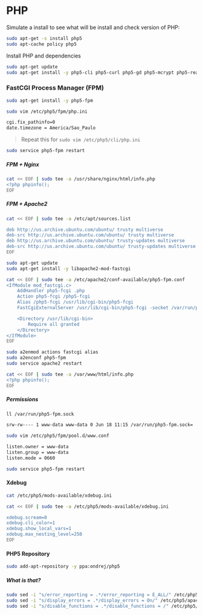# PHP

Simulate a install to see what will be install and check version of PHP:

```bash
sudo apt-get -s install php5
sudo apt-cache policy php5
```

Install PHP and dependencies

```bash
sudo apt-get update
sudo apt-get install -y php5-cli php5-curl php5-gd php5-mcrypt php5-readline php5-xdebug
```

### FastCGI Process Manager (FPM)

```bash
sudo apt-get install -y php5-fpm
```

```bash
sudo vim /etc/php5/fpm/php.ini
```

```bash
cgi.fix_pathinfo=0
date.timezone = America/Sao_Paulo
```

> Repeat this for `sudo vim /etc/php5/cli/php.ini`

```bash
sudo service php5-fpm restart
```

##### FPM + Nginx

```bash
cat << EOF | sudo tee -a /usr/share/nginx/html/info.php
<?php phpinfo();
EOF
```

##### FPM + Apache2

```bash
cat << EOF | sudo tee -a /etc/apt/sources.list

deb http://us.archive.ubuntu.com/ubuntu/ trusty multiverse
deb-src http://us.archive.ubuntu.com/ubuntu/ trusty multiverse
deb http://us.archive.ubuntu.com/ubuntu/ trusty-updates multiverse
deb-src http://us.archive.ubuntu.com/ubuntu/ trusty-updates multiverse
EOF
```

```bash
sudo apt-get update
sudo apt-get install -y libapache2-mod-fastcgi
```

```bash
cat << EOF | sudo tee -a /etc/apache2/conf-available/php5-fpm.conf
<IfModule mod_fastcgi.c>
	AddHandler php5-fcgi .php
	Action php5-fcgi /php5-fcgi
	Alias /php5-fcgi /usr/lib/cgi-bin/php5-fcgi
	FastCgiExternalServer /usr/lib/cgi-bin/php5-fcgi -socket /var/run/php5-fpm.sock -pass-header Authorization

	<Directory /usr/lib/cgi-bin>
		Require all granted
	</Directory>
</IfModule>
EOF
```

```bash
sudo a2enmod actions fastcgi alias
sudo a2enconf php5-fpm
sudo service apache2 restart
```

```bash
cat << EOF | sudo tee -a /var/www/html/info.php
<?php phpinfo();
EOF
```

##### Permissions

```bash
ll /var/run/php5-fpm.sock

srw-rw---- 1 www-data www-data 0 Jun 18 11:15 /var/run/php5-fpm.sock=
```

```bash
sudo vim /etc/php5/fpm/pool.d/www.conf

listen.owner = www-data
listen.group = www-data
listen.mode = 0660
```

```bash
sudo service php5-fpm restart
```

#### Xdebug

```bash
cat /etc/php5/mods-available/xdebug.ini
```

```bash
cat << EOF | sudo tee -a /etc/php5/mods-available/xdebug.ini

xdebug.scream=0
xdebug.cli_color=1
xdebug.show_local_vars=1
xdebug.max_nesting_level=250
EOF
```

#### PHP5 Repository

```bash
sudo add-apt-repository -y ppa:ondrej/php5
```

##### What is that?

```bash
sudo sed -i "s/error_reporting = .*/error_reporting = E_ALL/" /etc/php5/apache2/php.ini
sudo sed -i "s/display_errors = .*/display_errors = On/" /etc/php5/apache2/php.ini
sudo sed -i "s/disable_functions = .*/disable_functions = /" /etc/php5/cli/php.ini
```
